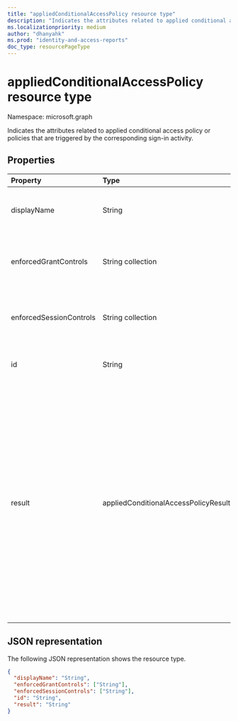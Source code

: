 ```yaml
---
title: "appliedConditionalAccessPolicy resource type"
description: "Indicates the attributes related to applied conditional access policy or policies that are triggered by the corresponding sign-in activity."
ms.localizationpriority: medium
author: "dhanyahk"
ms.prod: "identity-and-access-reports"
doc_type: resourcePageType
---
```


# appliedConditionalAccessPolicy resource type

Namespace: microsoft.graph

Indicates the attributes related to applied conditional access policy or policies that are triggered by the corresponding sign-in activity.

## Properties

| Property   | Type	|Description|
|:---------------|:--------|:----------|
|displayName|String|Refers to the Name of the conditional access policy (example: “Require MFA for Salesforce”).|
|enforcedGrantControls|String collection|Refers to the grant controls enforced by the conditional access policy (example: “Require multifactor authentication”).|
|enforcedSessionControls|String collection|Refers to the session controls enforced by the conditional access policy (example: “Require app enforced controls”).|
|id|String|An identifier of the conditional access policy. Supports `$filter` (`eq`).|
|result|appliedConditionalAccessPolicyResult| Indicates the result of the CA policy that was triggered. Possible values are: `success`, `failure`, `notApplied` (policy isn't applied because policy conditions weren't met), `notEnabled` (This is due to the policy in a disabled state), `unknown`, `unknownFutureValue`, `reportOnlySuccess`, `reportOnlyFailure`, `reportOnlyNotApplied`, `reportOnlyInterrupted`.  You must use the `Prefer: include-unknown-enum-members` request header to get the following value(s) in this [evolvable enum](/graph/best-practices-concept#handling-future-members-in-evolvable-enumerations): `reportOnlySuccess`, `reportOnlyFailure`, `reportOnlyNotApplied`, `reportOnlyInterrupted`.|

## JSON representation

The following JSON representation shows the resource type.

<!-- {
  "blockType": "resource",
  "optionalProperties": [

  ],
  "@odata.type": "microsoft.graph.appliedConditionalAccessPolicy"
}-->

```json
{
  "displayName": "String",
  "enforcedGrantControls": ["String"],
  "enforcedSessionControls": ["String"],
  "id": "String",
  "result": "String"
}

```

<!-- uuid: 8fcb5dbc-d5aa-4681-8e31-b001d5168d79
2015-10-25 14:57:30 UTC -->
<!-- {
  "type": "#page.annotation",
  "description": "appliedConditionalAccessPolicy resource",
  "keywords": "",
  "section": "documentation",
  "tocPath": ""
}-->

